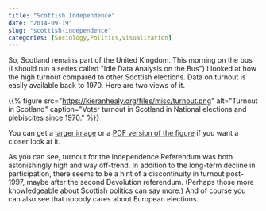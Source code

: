 ```yaml
---
title: "Scottish Independence"
date: "2014-09-19"
slug: "scottish-independence"
categories: [Sociology,Politics,Visualization]
---
```


So, Scotland remains part of the United Kingdom. This morning on the bus (I should run a series called "Idle Data Analysis on the Bus") I looked at how the high turnout compared to other Scottish elections. Data on turnout is easily available back to 1970. Here are two views of it.

{{% figure src="https://kieranhealy.org/files/misc/turnout.png" alt="Turnout in Scotland" caption="Voter turnout in Scotland in National elections and plebiscites since 1970." %}}


You can get a [larger image](https://kieranhealy.org/files/misc/turnout.png) or a  [PDF version of the figure](https://kieranhealy.org/files/misc/turnout.pdf) if you want a closer look at it.

As you can see, turnout for the Independence Referendum was both astonishingly high and way off-trend. In addition to the long-term decline in participation, there seems to be a hint of a discontinuity in turnout post-1997, maybe after the second Devolution referendum. (Perhaps those more knowledgeable about Scottish politics can say more.) And of course you can also see that nobody cares about European elections.
